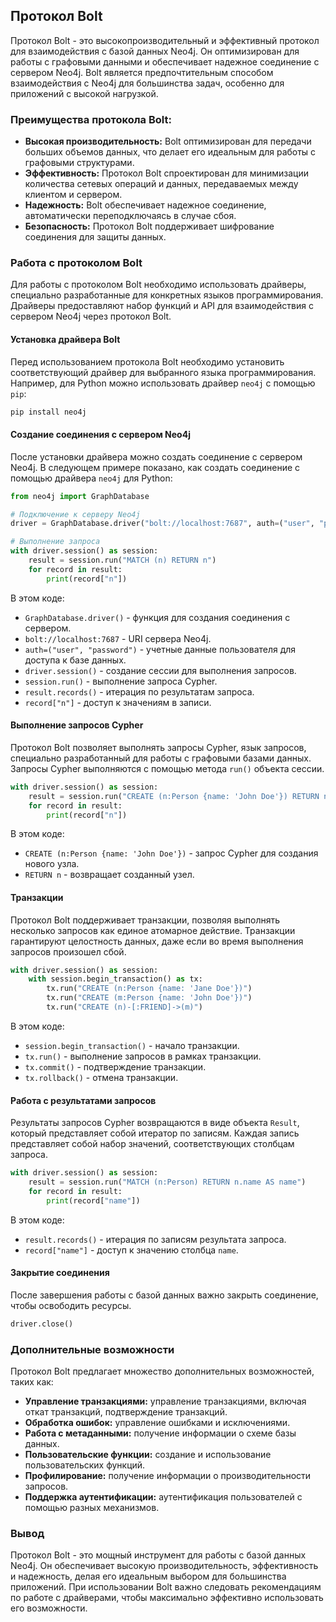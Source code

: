 ## Протокол Bolt

Протокол Bolt - это высокопроизводительный и эффективный протокол для взаимодействия с базой данных Neo4j. Он оптимизирован для работы с графовыми данными и обеспечивает надежное соединение с сервером Neo4j. Bolt является предпочтительным способом взаимодействия с Neo4j для большинства задач, особенно для приложений с высокой нагрузкой.

### Преимущества протокола Bolt:

* **Высокая производительность:** Bolt оптимизирован для передачи больших объемов данных, что делает его идеальным для работы с графовыми структурами.
* **Эффективность:** Протокол Bolt спроектирован для минимизации количества сетевых операций и данных, передаваемых между клиентом и сервером.
* **Надежность:** Bolt обеспечивает надежное соединение, автоматически переподключаясь в случае сбоя.
* **Безопасность:** Протокол Bolt поддерживает шифрование соединения для защиты данных.

### Работа с протоколом Bolt

Для работы с протоколом Bolt необходимо использовать драйверы, специально разработанные для конкретных языков программирования. Драйверы предоставляют набор функций и API для взаимодействия с сервером Neo4j через протокол Bolt.

#### Установка драйвера Bolt

Перед использованием протокола Bolt необходимо установить соответствующий драйвер для выбранного языка программирования. Например, для Python можно использовать драйвер `neo4j` с помощью `pip`:

```bash
pip install neo4j
```

#### Создание соединения с сервером Neo4j

После установки драйвера можно создать соединение с сервером Neo4j. В следующем примере показано, как создать соединение с помощью драйвера `neo4j` для Python:

```python
from neo4j import GraphDatabase

# Подключение к серверу Neo4j
driver = GraphDatabase.driver("bolt://localhost:7687", auth=("user", "password"))

# Выполнение запроса
with driver.session() as session:
    result = session.run("MATCH (n) RETURN n")
    for record in result:
        print(record["n"])
```

В этом коде:

* `GraphDatabase.driver()` - функция для создания соединения с сервером.
* `bolt://localhost:7687` - URI сервера Neo4j.
* `auth=("user", "password")` - учетные данные пользователя для доступа к базе данных.
* `driver.session()` - создание сессии для выполнения запросов.
* `session.run()` - выполнение запроса Cypher.
* `result.records()` - итерация по результатам запроса.
* `record["n"]` - доступ к значениям в записи.

#### Выполнение запросов Cypher

Протокол Bolt позволяет выполнять запросы Cypher, язык запросов, специально разработанный для работы с графовыми базами данных. Запросы Cypher выполняются с помощью метода `run()` объекта сессии.

```python
with driver.session() as session:
    result = session.run("CREATE (n:Person {name: 'John Doe'}) RETURN n")
    for record in result:
        print(record["n"])
```

В этом коде:

* `CREATE (n:Person {name: 'John Doe'})` - запрос Cypher для создания нового узла.
* `RETURN n` - возвращает созданный узел.

#### Транзакции

Протокол Bolt поддерживает транзакции, позволяя выполнять несколько запросов как единое атомарное действие. Транзакции гарантируют целостность данных, даже если во время выполнения запросов произошел сбой.

```python
with driver.session() as session:
    with session.begin_transaction() as tx:
        tx.run("CREATE (n:Person {name: 'Jane Doe'})")
        tx.run("CREATE (m:Person {name: 'John Doe'})")
        tx.run("CREATE (n)-[:FRIEND]->(m)")
```

В этом коде:

* `session.begin_transaction()` - начало транзакции.
* `tx.run()` - выполнение запросов в рамках транзакции.
* `tx.commit()` - подтверждение транзакции.
* `tx.rollback()` - отмена транзакции.

#### Работа с результатами запросов

Результаты запросов Cypher возвращаются в виде объекта `Result`, который представляет собой итератор по записям. Каждая запись представляет собой набор значений, соответствующих столбцам запроса.

```python
with driver.session() as session:
    result = session.run("MATCH (n:Person) RETURN n.name AS name")
    for record in result:
        print(record["name"])
```

В этом коде:

* `result.records()` - итерация по записям результата запроса.
* `record["name"]` - доступ к значению столбца `name`.

#### Закрытие соединения

После завершения работы с базой данных важно закрыть соединение, чтобы освободить ресурсы.

```python
driver.close()
```

### Дополнительные возможности

Протокол Bolt предлагает множество дополнительных возможностей, таких как:

* **Управление транзакциями:** управление транзакциями, включая откат транзакций, подтверждение транзакций.
* **Обработка ошибок:** управление ошибками и исключениями.
* **Работа с метаданными:** получение информации о схеме базы данных.
* **Пользовательские функции:** создание и использование пользовательских функций.
* **Профилирование:** получение информации о производительности запросов.
* **Поддержка аутентификации:** аутентификация пользователей с помощью разных механизмов.

### Вывод

Протокол Bolt - это мощный инструмент для работы с базой данных Neo4j. Он обеспечивает высокую производительность, эффективность и надежность, делая его идеальным выбором для большинства приложений. При использовании Bolt важно следовать рекомендациям по работе с драйверами, чтобы максимально эффективно использовать его возможности. 
